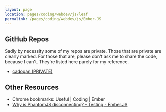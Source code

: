 ```yaml
---
layout: page
location: pages/coding/webdev/js/leaf
permalink: /pages/coding/webdev/js/Ember-JS 
---
```


## GitHub Repos 

Sadly by necessity some of my repos are private. Those that are private are clearly marked. For those that are, please don't ask me to share the code, because I can't. They're listed here purely for my reference.

- [cadogan (PRIVATE)](https://github.com/claresudbery/cadogan) 

## Other Resources

- Chrome bookmarks: Useful | Coding | Ember
- [Why is PhantomJS disconnecting? - Testing - Ember.JS](https://discuss.emberjs.com/t/why-is-phantomjs-disconnecting/9636/8)

